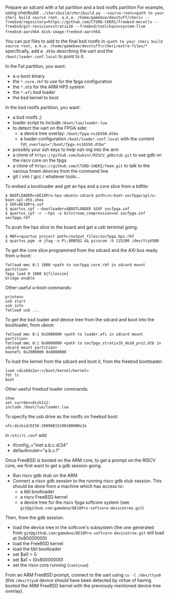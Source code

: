 Prepare an sdcard with a fat partition and a bsd rootfs partition
For example, using cheribuild
`../cheribuild/cheribuild.py --source-root=<path to your cheri build source root, a.k.a. /home/gameboo/devstuff/cheri> --freebsd/repository=https://github.com/CTSRD-CHERI/freebsd-morello --freebsd/git-revision=stratix10 --freebsd/toolchain=system-llvm freebsd-aarch64 disk-image-freebsd-aarch64`.

You can put files to add to the final bsd rootfs in `<path to your cheri build source root, a.k.a. /home/gameboo/devstuff>/cheri/extra-files/*`
specifically, add a `.dtbo` describing the uart and the `/boot/loader.conf.local` to
point to it.

In the Fat partition, you want:

- a u-boot binary
- the `*.core.rbf` to use for the fpga configuration
- the `*.dtb` for the ARM HPS system
- the `*.efi` bsd loader
- the bsd kernel to boot

In the bsd rootfs partition, you want:

- a bsd rootfs ;)
- loader script to include `/boot/lua/loader.lua`
- to detect the uart on the FPGA side:
  * a device tree overlay: `/boot/fpga-ns16550.dtbo`
  * a loader configuration `/boot/loader.conf.local` with the content
    `fdt_overlays="/boot/fpga-ns16550.dtbo"`
- possibly your ssh keys to help ssh-ing into the arm
- a clone of `https://github.com/bukinr/RISCV_gdbstub.git` to use gdb on the
  riscv core on the fpga
- a clone of `https://github.com/CTSRD-CHERI/fmem.git` to talk to the various
  fmem devices from the command line
- git / vim / gcc / whatever tools...

To embed a bootloader and get an hps and a core slice from a bitfile:
```
$ BOOTLOADER=<DE10Pro-hps-ubuntu-sdcard path>/u-boot-socfpga/spl/u-boot-spl-dtb.ihex
$ SOF=DE10Pro.sof
$ quartus_cpf --bootloader=$BOOTLOADER $SOF socfpga.sof
$ quartus_cpf -c --hps -o bitstream_compression=on socfpga.sof socfpga.rbf
```

To push the hps slice to the board and get a usb terminal going:
```
$ RBF=<quartus project path>/output_files/socfpga.hps.rbf
$ quartus_pgm -m jtag -o P\;$RBF@2 && picocom -b 115200 /dev/ttyUSB0
```

To get the core slice programmed from the sdcard and the AXI bus ready from u-boot:
```
fatload mmc 0:1 1000 <path to socfpga.core.rbf in sdcard mount partition>
fpga load 0 1000 ${filesize}
bridge enable
```

Other useful u-boot commands:
```
printenv
usb start
usb info
fatload usb ...
```

To get the bsd loader and device tree from the sdcard and boot into the bootloader,
from uboot:
```
fatload mmc 0:1 0x2000000 <path to loader.efi in sdcard mount partition>
fatload mmc 0:1 0x8000000 <path to socfpga_stratix10_de10_pro2.dtb in sdcard mount partition>
bootefi 0x2000000 0x8000000
```

To load the kernel from the sdcard and boot it, from the freebsd bootloader:
```
load <disk0s2a>:</boot/kernel/kernel>
fdt ls
boot
```

Other useful freebsd loader commands:
```
show
set currdev=disk1s2:
include /boot/lua/loader.lua
```

To specify the usb drive as the rootfs on freebsd boot:
```
ufs:diskid/DISK-20090815198100000s2a
```


in `/etc/rc.conf` add
 - ifconfig_<ifc aka dwc0>="inet a.b.c.d/24"
 - defaultrouter="a.b.c.1"

Once FreeBSD is booted on the ARM core, to get a prompt on the RISCV core, we first want to get a gdb session going.
- Run riscv gdb stub on the ARM
- Connect a riscv gdb session to the running riscv gdb stub session. This should be done from a machine which has access to:
  * a bbl bootloader
  * a riscv FreeBSD kernel
  * a device tree for the riscv fpga softcore system (see `git@github.com:gameboo/DE10Pro-softcore-devicetree.git`)

Then, from the gdb session:
- load the device tree in the softcore's subsystem (the one generated from `git@github.com:gameboo/DE10Pro-softcore-devicetree.git` will load at 0x80000000)
- load the FreeBSD kernel
- load the bbl bootloader
- set $a0 = 0
- set $a1 = <device tree load address> (0x80000000)
- set the riscv core running (`continue`)

From an ARM FreeBSD prompt, connect to the uart using `cu -l /dev/ttyu0` (this `/dev/ttyu0` device should have been detected by virtue of having booted the ARM FreeBSD kernel with the previously mentioned device tree overlay).

